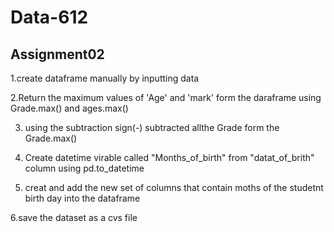 # Data-612 
## Assignment02 
1.create dataframe manually by inputting data

2.Return the maximum values of 'Age' and 'mark' form the daraframe using Grade.max() and ages.max()

3. using the subtraction sign(-) subtracted allthe Grade form the Grade.max()

4. Create datetime virable called "Months_of_birth" from "datat_of_brith" column using pd.to_datetime

5. creat and add the new set of columns that contain moths of the studetnt birth day into the dataframe

6.save the dataset as a cvs file
 
 
